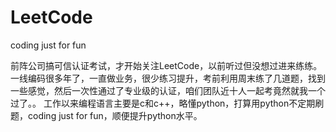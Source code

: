 # LeetCode
coding just for fun

前阵公司搞可信认证考试，才开始关注LeetCode，以前听过但没想过进来练练。
一线编码很多年了，一直做业务，很少练习提升，考前利用周末练了几道题，找到一些感觉，然后一次性通过了专业级的认证，咱们团队近十人一起考竟然就我一个过了。。
工作以来编程语言主要是c和c++，略懂python，打算用python不定期刷题，coding just for fun，顺便提升python水平。